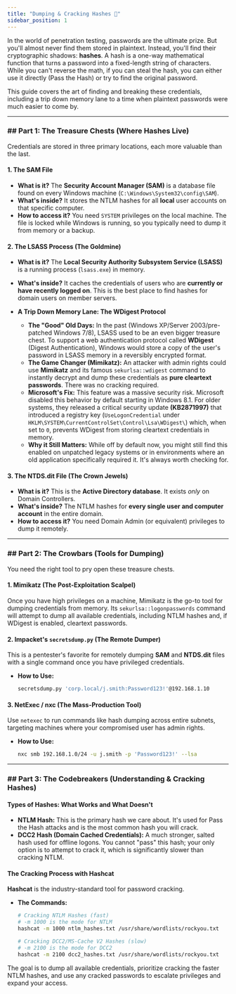 ```yaml
---
title: "Dumping & Cracking Hashes 🔐"
sidebar_position: 1
---
```




In the world of penetration testing, passwords are the ultimate prize. But you'll almost never find them stored in plaintext. Instead, you'll find their cryptographic shadows: **hashes**. A hash is a one-way mathematical function that turns a password into a fixed-length string of characters. While you can't reverse the math, if you can steal the hash, you can either use it directly (Pass the Hash) or try to find the original password.

This guide covers the art of finding and breaking these credentials, including a trip down memory lane to a time when plaintext passwords were much easier to come by.

---

### ## Part 1: The Treasure Chests (Where Hashes Live)

Credentials are stored in three primary locations, each more valuable than the last.

#### **1. The SAM File**
* **What is it?** The **Security Account Manager (SAM)** is a database file found on every Windows machine (`C:\Windows\System32\config\SAM`).
* **What's inside?** It stores the NTLM hashes for all **local** user accounts on that specific computer.
* **How to access it?** You need `SYSTEM` privileges on the local machine. The file is locked while Windows is running, so you typically need to dump it from memory or a backup.

#### **2. The LSASS Process (The Goldmine)**
* **What is it?** The **Local Security Authority Subsystem Service (LSASS)** is a running process (`lsass.exe`) in memory.
* **What's inside?** It caches the credentials of users who are **currently or have recently logged on**. This is the best place to find hashes for domain users on member servers.

* **A Trip Down Memory Lane: The WDigest Protocol**
    * **The "Good" Old Days:** In the past (Windows XP/Server 2003/pre-patched Windows 7/8), LSASS used to be an even bigger treasure chest. To support a web authentication protocol called **WDigest** (Digest Authentication), Windows would store a copy of the user's password in LSASS memory in a reversibly encrypted format.
    * **The Game Changer (Mimikatz):** An attacker with admin rights could use **Mimikatz** and its famous `sekurlsa::wdigest` command to instantly decrypt and dump these credentials as **pure cleartext passwords**. There was no cracking required.
    * **Microsoft's Fix:** This feature was a massive security risk. Microsoft disabled this behavior by default starting in Windows 8.1. For older systems, they released a critical security update **(KB2871997)** that introduced a registry key (`UseLogonCredential` under `HKLM\SYSTEM\CurrentControlSet\Control\Lsa\WDigest\`) which, when set to `0`, prevents WDigest from storing cleartext credentials in memory.
    * **Why it Still Matters:** While off by default now, you might still find this enabled on unpatched legacy systems or in environments where an old application specifically required it. It's always worth checking for.

#### **3. The NTDS.dit File (The Crown Jewels)**
* **What is it?** This is the **Active Directory database**. It exists *only* on Domain Controllers.
* **What's inside?** The NTLM hashes for **every single user and computer account** in the entire domain.
* **How to access it?** You need Domain Admin (or equivalent) privileges to dump it remotely.

---

### ## Part 2: The Crowbars (Tools for Dumping)

You need the right tool to pry open these treasure chests.

#### **1. Mimikatz (The Post-Exploitation Scalpel)**
Once you have high privileges on a machine, Mimikatz is the go-to tool for dumping credentials from memory. Its `sekurlsa::logonpasswords` command will attempt to dump all available credentials, including NTLM hashes and, if WDigest is enabled, cleartext passwords.

#### **2. Impacket's `secretsdump.py` (The Remote Dumper)**
This is a pentester's favorite for remotely dumping **SAM** and **NTDS.dit** files with a single command once you have privileged credentials.

* **How to Use:**
    ```bash
    secretsdump.py 'corp.local/j.smith:Password123!'@192.168.1.10
    ```

#### **3. NetExec / nxc (The Mass-Production Tool)**
Use `netexec` to run commands like hash dumping across entire subnets, targeting machines where your compromised user has admin rights.

* **How to Use:**
    ```bash
    nxc smb 192.168.1.0/24 -u j.smith -p 'Password123!' --lsa
    ```

---

### ## Part 3: The Codebreakers (Understanding & Cracking Hashes)

#### **Types of Hashes: What Works and What Doesn't**

* **NTLM Hash:** This is the primary hash we care about. It's used for Pass the Hash attacks and is the most common hash you will crack.
* **DCC2 Hash (Domain Cached Credentials):** A much stronger, salted hash used for offline logons. You cannot "pass" this hash; your only option is to attempt to crack it, which is significantly slower than cracking NTLM.

#### **The Cracking Process with Hashcat**

**Hashcat** is the industry-standard tool for password cracking.

* **The Commands:**
    ```bash
    # Cracking NTLM Hashes (fast)
    # -m 1000 is the mode for NTLM
    hashcat -m 1000 ntlm_hashes.txt /usr/share/wordlists/rockyou.txt

    # Cracking DCC2/MS-Cache V2 Hashes (slow)
    # -m 2100 is the mode for DCC2
    hashcat -m 2100 dcc2_hashes.txt /usr/share/wordlists/rockyou.txt
    ```
The goal is to dump all available credentials, prioritize cracking the faster NTLM hashes, and use any cracked passwords to escalate privileges and expand your access.